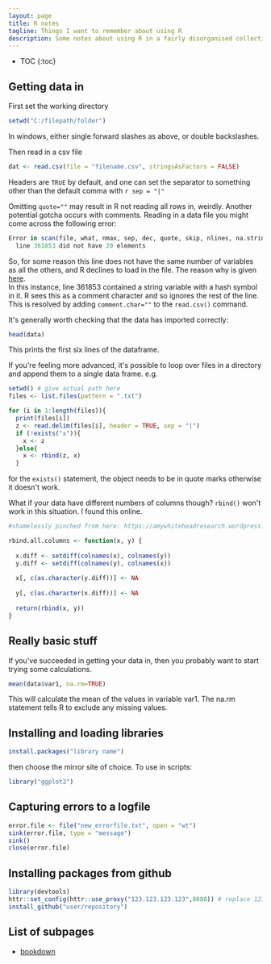 ```yaml
---
layout: page
title: R notes
tagline: Things I want to remember about using R
description: Some notes about using R in a fairly disorganised collection
---
```


* TOC
{:toc}

## Getting data in
First set the working directory

```r
setwd("C:/filepath/folder")
```

In windows, either single forward slashes as above, or double backslashes. 

Then read in a csv file

```r
dat <- read.csv(file = "filename.csv", stringsAsFactors = FALSE)
```

Headers are `TRUE` by default, and one can set the separator to something other than the default comma with `r sep = "|"`

Omitting `quote=""` may result in R not reading all rows in, weirdly.
Another potential gotcha occurs with comments. 
Reading in a data file you might come across the following error:

```r
Error in scan(file, what, nmax, sep, dec, quote, skip, nlines, na.strings,  : 
  line 361853 did not have 20 elements
```
	  
So, for some reason this line does not have the same number of variables as all the others, and R declines to load in the file. 
The reason why is given [here](http://cran.r-project.org/doc/manuals/R-data.html#Spreadsheet_002dlike-data).  
In this instance, line 361853 contained a string variable with a hash symbol in it. 
R sees this as a comment character and so ignores the rest of the line. 
This is resolved by adding `comment.char=""` to the `read.csv()` command. 

It's generally worth checking that the data has imported correctly:

```r
head(data)
```
This prints the first six lines of the dataframe.

If you're feeling more advanced, it's possible to loop over files in a directory and append them to a single data frame. e.g.

```r
setwd() # give actual path here
files <- list.files(pattern = ".txt")

for (i in 1:length(files)){
  print(files[i])
  z <- read.delim(files[i], header = TRUE, sep = "|")
  if (!exists("x")){
    x <- z
  }else{
    x <- rbind(z, x)
  }
```

for the `exists()` statement, the object needs to be in quote marks otherwise it doesn't work. 

What if your data have different numbers of columns though? 
`rbind()` won't work in this situation. 
I found this online. 

```r
#shamelessly pinched from here: https://amywhiteheadresearch.wordpress.com/2013/05/13/combining-dataframes-when-the-columns-dont-match/

rbind.all.columns <- function(x, y) {
  
  x.diff <- setdiff(colnames(x), colnames(y))
  y.diff <- setdiff(colnames(y), colnames(x))
  
  x[, c(as.character(y.diff))] <- NA
  
  y[, c(as.character(x.diff))] <- NA
  
  return(rbind(x, y))
}
```
	
## Really basic stuff

If you've succeeded in getting your data in, then you probably want to start trying some calculations.

```r
mean(data$var1, na.rm=TRUE)
```
This will calculate the mean of the values in variable var1. The na.rm statement tells R to exclude any missing values. 

## Installing and loading libraries

```r
install.packages("library name")
```

then choose the mirror site of choice. 
To use in scripts:

```r
library("ggplot2")
```

## Capturing errors to a logfile

```r
error.file <- file("new_errorfile.txt", open = "wt")
sink(error.file, type = "message")
sink()
close(error.file)
```

## Installing packages from github

```r
library(devtools)
httr::set_config(httr::use_proxy("123.123.123.123",8080)) # replace 123... with your proxy settings
install_github("user/repository")
```

## List of subpages

 - [bookdown](bookdown.md)